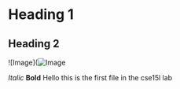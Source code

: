 
# Heading 1
## Heading 2
![Image](![Image](https://ucsdnews.ucsd.edu/news_uploads/210115-Geisel-139DSC_7412-UCSanDiego-ErikJepsen.jpg)

*Italic*
**Bold**
Hello this is the first file in the cse15l lab

